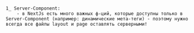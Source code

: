 #
	1_ Server-Component:
		- в NextJs есть много важных ф-ций, которые доступны только в Server-Component (например: динамические мета-теги) - поэтому нужно всегда все файлы layout и page оставлять серверными!